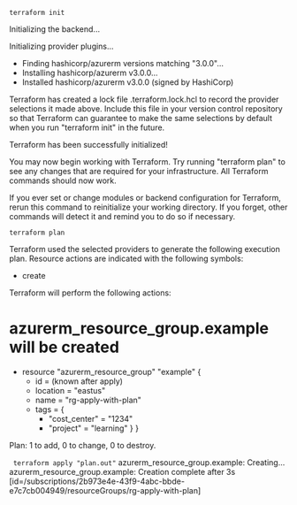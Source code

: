 ```terraform init```

Initializing the backend...

Initializing provider plugins...
- Finding hashicorp/azurerm versions matching "3.0.0"...
- Installing hashicorp/azurerm v3.0.0...
- Installed hashicorp/azurerm v3.0.0 (signed by HashiCorp)

Terraform has created a lock file .terraform.lock.hcl to record the provider
selections it made above. Include this file in your version control repository
so that Terraform can guarantee to make the same selections by default when
you run "terraform init" in the future.

Terraform has been successfully initialized!

You may now begin working with Terraform. Try running "terraform plan" to see
any changes that are required for your infrastructure. All Terraform commands
should now work.

If you ever set or change modules or backend configuration for Terraform,
rerun this command to reinitialize your working directory. If you forget, other
commands will detect it and remind you to do so if necessary.


```terraform plan```

Terraform used the selected providers to generate the following execution plan. Resource actions are indicated
with the following symbols:
  + create

Terraform will perform the following actions:

  # azurerm_resource_group.example will be created
  + resource "azurerm_resource_group" "example" {
      + id       = (known after apply)
      + location = "eastus"
      + name     = "rg-apply-with-plan"
      + tags     = {
          + "cost_center" = "1234"
          + "project"     = "learning"
        }
    }

Plan: 1 to add, 0 to change, 0 to destroy.


``` terraform apply "plan.out"```
azurerm_resource_group.example: Creating...
azurerm_resource_group.example: Creation complete after 3s [id=/subscriptions/2b973e4e-43f9-4abc-bbde-e7c7cb004949/resourceGroups/rg-apply-with-plan]